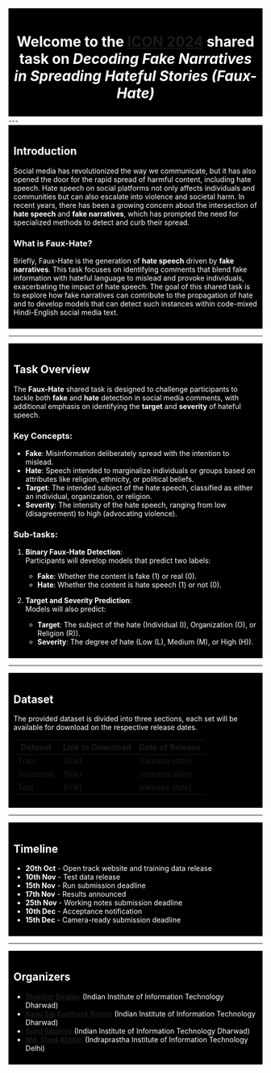 <div style="background-color: black; color: white; padding: 10px; text-align: center;">

  # Welcome to the [ICON 2024](https://www.au-kbc.org/icon2024/) shared task on *Decoding Fake Narratives in Spreading Hateful Stories (Faux-Hate)*

</div>
---

<div style="background-color: black; color: white; padding: 10px;">

## Introduction

Social media has revolutionized the way we communicate, but it has also opened the door for the rapid spread of harmful content, including hate speech. Hate speech on social platforms not only affects individuals and communities but can also escalate into violence and societal harm. In recent years, there has been a growing concern about the intersection of **hate speech** and **fake narratives**, which has prompted the need for specialized methods to detect and curb their spread.

### What is Faux-Hate?

Briefly, Faux-Hate is the generation of **hate speech** driven by **fake narratives**. This task focuses on identifying comments that blend fake information with hateful language to mislead and provoke individuals, exacerbating the impact of hate speech. The goal of this shared task is to explore how fake narratives can contribute to the propagation of hate and to develop models that can detect such instances within code-mixed Hindi-English social media text.
</div>

---

<div style="background-color: black; color: white; padding: 10px;">
  
## Task Overview

The **Faux-Hate** shared task is designed to challenge participants to tackle both **fake** and **hate** detection in social media comments, with additional emphasis on identifying the **target** and **severity** of hateful speech.

### Key Concepts:
- **Fake**: Misinformation deliberately spread with the intention to mislead.
- **Hate**: Speech intended to marginalize individuals or groups based on attributes like religion, ethnicity, or political beliefs.
- **Target**: The intended subject of the hate speech, classified as either an individual, organization, or religion.
- **Severity**: The intensity of the hate speech, ranging from low (disagreement) to high (advocating violence).

### Sub-tasks:

1. **Binary Faux-Hate Detection**:  
   Participants will develop models that predict two labels:  
   - **Fake**: Whether the content is fake (1) or real (0).
   - **Hate**: Whether the content is hate speech (1) or not (0).

2. **Target and Severity Prediction**:  
   Models will also predict:
   - **Target**: The subject of the hate (Individual (I), Organization (O), or Religion (R)).
   - **Severity**: The degree of hate (Low (L), Medium (M), or High (H)).
</div>

---

<div style="background-color: black; color: white; padding: 10px;">

  ## Dataset

The provided dataset is divided into three sections, each set will be available for download on the respective release dates.

| Dataset   | Link to Download | Date of Release |
| --------- | ---------------- | --------------- |
| Train     | (link)           | (release date)  |
| Validation| (link)           | (release date)  |
| Test      | (link)           | (release date)  |
</div>

---

<div style="background-color: black; color: white; padding: 10px;">

  ## Timeline

- **20th Oct** - Open track website and training data release
- **10th Nov** - Test data release
- **15th Nov** - Run submission deadline
- **17th Nov** - Results announced
- **25th Nov** - Working notes submission deadline
- **10th Dec** - Acceptance notification
- **15th Dec** - Camera-ready submission deadline
</div>

---

<div style="background-color: black; color: white; padding: 10px;">

  ## Organizers

- **[Shankar Biradar](https://www.linkedin.com/in/shankar-biradar-bb613826/)** (Indian Institute of Information Technology Dharwad)
- **[Kasu Sai Kartheek Reddy](https://www.linkedin.com/in/sai-kartheek-reddy-kasu/)** (Indian Institute of Information Technology Dharwad)
- **[Sunil Saumya](https://scholar.google.com/citations?user=QItKUEMAAAAJ&hl=en)** (Indian Institute of Information Technology Dharwad)
- **[Md. Shad Akhtar](http://faculty.iiitd.ac.in/~shad.akhtar/)** (Indraprastha Institute of Information Technology Delhi)

</div>
